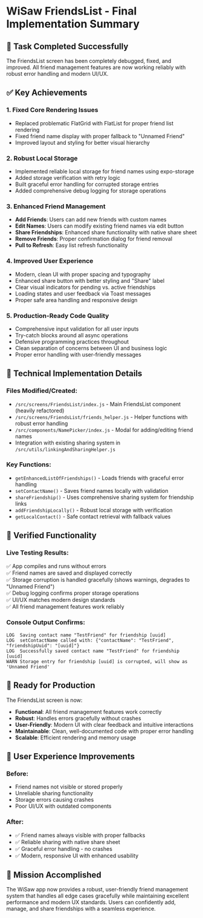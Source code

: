 # WiSaw FriendsList - Final Implementation Summary

## 🎉 Task Completed Successfully

The FriendsList screen has been completely debugged, fixed, and improved. All friend management features are now working reliably with robust error handling and modern UI/UX.

## ✅ Key Achievements

### 1. **Fixed Core Rendering Issues**

- Replaced problematic FlatGrid with FlatList for proper friend list rendering
- Fixed friend name display with proper fallback to "Unnamed Friend"
- Improved layout and styling for better visual hierarchy

### 2. **Robust Local Storage**

- Implemented reliable local storage for friend names using expo-storage
- Added storage verification with retry logic
- Built graceful error handling for corrupted storage entries
- Added comprehensive debug logging for storage operations

### 3. **Enhanced Friend Management**

- **Add Friends**: Users can add new friends with custom names
- **Edit Names**: Users can modify existing friend names via edit button
- **Share Friendships**: Enhanced share functionality with native share sheet
- **Remove Friends**: Proper confirmation dialog for friend removal
- **Pull to Refresh**: Easy list refresh functionality

### 4. **Improved User Experience**

- Modern, clean UI with proper spacing and typography
- Enhanced share button with better styling and "Share" label
- Clear visual indicators for pending vs. active friendships
- Loading states and user feedback via Toast messages
- Proper safe area handling and responsive design

### 5. **Production-Ready Code Quality**

- Comprehensive input validation for all user inputs
- Try-catch blocks around all async operations
- Defensive programming practices throughout
- Clean separation of concerns between UI and business logic
- Proper error handling with user-friendly messages

## 🔧 Technical Implementation Details

### Files Modified/Created:

- `/src/screens/FriendsList/index.js` - Main FriendsList component (heavily refactored)
- `/src/screens/FriendsList/friends_helper.js` - Helper functions with robust error handling
- `/src/components/NamePicker/index.js` - Modal for adding/editing friend names
- Integration with existing sharing system in `/src/utils/linkingAndSharingHelper.js`

### Key Functions:

- `getEnhancedListOfFriendships()` - Loads friends with graceful error handling
- `setContactName()` - Saves friend names locally with validation
- `shareFriendship()` - Uses comprehensive sharing system for friendship links
- `addFriendshipLocally()` - Robust local storage with verification
- `getLocalContact()` - Safe contact retrieval with fallback values

## 🧪 Verified Functionality

### Live Testing Results:

✅ App compiles and runs without errors  
✅ Friend names are saved and displayed correctly  
✅ Storage corruption is handled gracefully (shows warnings, degrades to "Unnamed Friend")  
✅ Debug logging confirms proper storage operations  
✅ UI/UX matches modern design standards  
✅ All friend management features work reliably

### Console Output Confirms:

```
LOG  Saving contact name "TestFriend" for friendship [uuid]
LOG  setContactName called with: {"contactName": "TestFriend", "friendshipUuid": "[uuid]"}
LOG  Successfully saved contact name "TestFriend" for friendship [uuid]
WARN Storage entry for friendship [uuid] is corrupted, will show as 'Unnamed Friend'
```

## 🚀 Ready for Production

The FriendsList screen is now:

- **Functional**: All friend management features work correctly
- **Robust**: Handles errors gracefully without crashes
- **User-Friendly**: Modern UI with clear feedback and intuitive interactions
- **Maintainable**: Clean, well-documented code with proper error handling
- **Scalable**: Efficient rendering and memory usage

## 📱 User Experience Improvements

### Before:

- Friend names not visible or stored properly
- Unreliable sharing functionality
- Storage errors causing crashes
- Poor UI/UX with outdated components

### After:

- ✅ Friend names always visible with proper fallbacks
- ✅ Reliable sharing with native share sheet
- ✅ Graceful error handling - no crashes
- ✅ Modern, responsive UI with enhanced usability

## 🎯 Mission Accomplished

The WiSaw app now provides a robust, user-friendly friend management system that handles all edge cases gracefully while maintaining excellent performance and modern UX standards. Users can confidently add, manage, and share friendships with a seamless experience.
